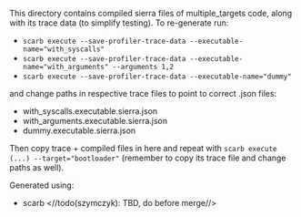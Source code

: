 This directory contains compiled sierra files of multiple_targets code, along with its trace data (to simplify testing).
To re-generate run:
- `scarb execute --save-profiler-trace-data --executable-name="with_syscalls"`
- `scarb execute --save-profiler-trace-data --executable-name="with_arguments" --arguments 1,2`
- `scarb execute --save-profiler-trace-data --executable-name="dummy"` 


and change paths in respective trace files to point to correct .json files:
- with_syscalls.executable.sierra.json
- with_arguments.executable.sierra.json
- dummy.executable.sierra.json

Then copy trace + compiled files in here and repeat with `scarb execute (...) --target="bootloader"` (remember to copy its trace file and change paths as well).

Generated using:
- scarb <//todo(szymczyk): TBD, do before merge//>
